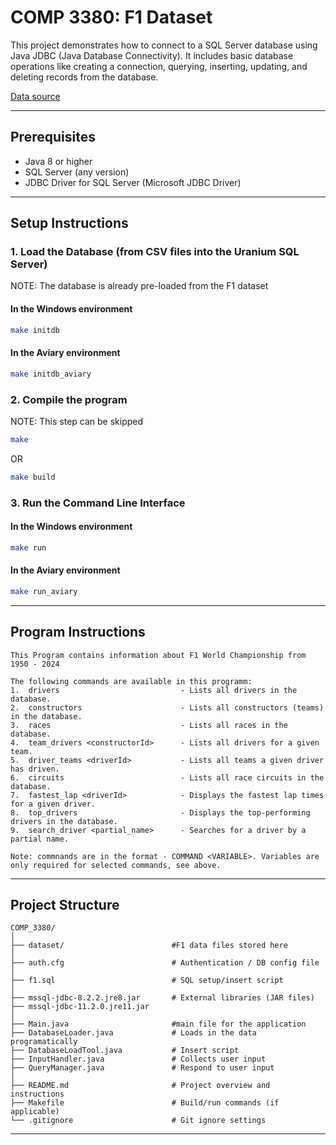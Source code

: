 # COMP 3380: F1 Dataset

This project demonstrates how to connect to a SQL Server database using Java JDBC (Java Database Connectivity). It includes basic database operations like creating a connection, querying, inserting, updating, and deleting records from the database.

[Data source](https://www.kaggle.com/datasets/rohanrao/formula-1-world-championship-1950-2020?select=lap_times.csv)


---	


## Prerequisites
- Java 8 or higher
- SQL Server (any version)
- JDBC Driver for SQL Server (Microsoft JDBC Driver)


---



## Setup Instructions


### 1. Load the Database (from CSV files into the Uranium SQL Server)
NOTE: The database is already pre-loaded from the F1 dataset

#### In the Windows environment
```bash
make initdb
```

#### In the Aviary environment
```bash
make initdb_aviary
```



### 2. Compile the program
NOTE: This step can be skipped

```bash
make
```

OR

```bash
make build
```



### 3. Run the Command Line Interface

#### In the Windows environment
```bash
make run
```

#### In the Aviary environment
```bash
make run_aviary
```



---



## Program Instructions


```
This Program contains information about F1 World Championship from 1950 - 2024

The following commands are available in this programm:
1.  drivers                           - Lists all drivers in the database.
2.  constructors                      - Lists all constructors (teams) in the database.
3.  races                             - Lists all races in the database.
4.  team_drivers <constructorId>      - Lists all drivers for a given team.
5.  driver_teams <driverId>           - Lists all teams a given driver has driven.
6.  circuits                          - Lists all race circuits in the database.
7.  fastest_lap <driverId>            - Displays the fastest lap times for a given driver.
8.  top_drivers                       - Displays the top-performing drivers in the database.
9.  search_driver <partial_name>      - Searches for a driver by a partial name.

Note: commnands are in the format - COMMAND <VARIABLE>. Variables are only required for selected commands, see above.
```



---



## Project Structure


```
COMP_3380/
│
├── dataset/                        #F1 data files stored here
│
├── auth.cfg                        # Authentication / DB config file
│
├── f1.sql                          # SQL setup/insert script
│
├── mssql-jdbc-8.2.2.jre8.jar       # External libraries (JAR files)
├── mssql-jdbc-11.2.0.jre11.jar
│
├── Main.java                       #main file for the application
├── DatabaseLoader.java             # Loads in the data programatically
├── DatabaseLoadTool.java           # Insert script
├── InputHandler.java               # Collects user input
├── QueryManager.java               # Respond to user input
│
├── README.md                       # Project overview and instructions
├── Makefile                        # Build/run commands (if applicable)
└── .gitignore                      # Git ignore settings
```

---
